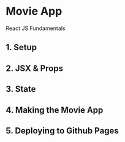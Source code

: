 # Movie App

React JS Fundamentals

## 1. Setup

## 2. JSX & Props

## 3. State

## 4. Making the Movie App

## 5. Deploying to Github Pages

